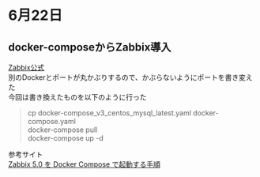# 6月22日
## docker-composeからZabbix導入
[Zabbix公式](https://github.com/zabbix/zabbix-docker)  
別のDockerとポートが丸かぶりするので、かぶらないようにポートを書き変えた  
今回は書き換えたものを以下のように行った  
> cp docker-compose_v3_centos_mysql_latest.yaml docker-compose.yaml  
> docker-compose pull  
> docker-compose up -d  

参考サイト  
[Zabbix 5.0 を Docker Compose で起動する手順](https://qiita.com/zembutsu/items/d98099bf68399c56c236)